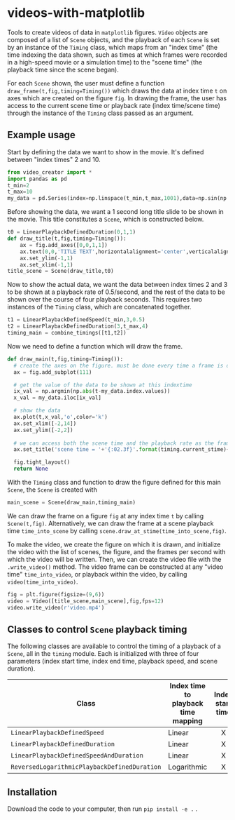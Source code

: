# videos-with-matplotlib

Tools to create videos of data in `matplotlib` figures. `Video` objects are composed of a list of `Scene` objects, and the playback of each `Scene` is set by an instance of the `Timing` class, which maps from an "index time" (the time indexing the data shown, such as times at which frames were recorded in a high-speed movie or a simulation time) to the "scene time" (the playback time since the scene began).

For each `Scene` shown, the user must define a function `draw_frame(t,fig,timing=Timing())` which draws the data at index time `t` on axes which are created on the figure `fig`. In drawing the frame, the user has access to the current scene time or playback rate (index time/scene time) through the instance of the `Timing` class passed as an argument.

## Example usage

Start by defining the data we want to show in the movie. It's defined between "index times" 2 and 10.
```python
from video_creator import *
import pandas as pd
t_min=2
t_max=10
my_data = pd.Series(index=np.linspace(t_min,t_max,1001),data=np.sin(np.linspace(t_min,t_max,1001)))
```

Before showing the data, we want a 1 second long title slide to be shown in the movie. This title constitutes a `Scene`, which is constructed below.
```python
t0 = LinearPlaybackDefinedDuration(0,1,1)
def draw_title(t,fig,timing=Timing()):
    ax = fig.add_axes([0,0,1,1])
    ax.text(0,0,'TITLE TEXT',horizontalalignment='center',verticalalignment='center',fontsize=22)
    ax.set_ylim(-1,1)
    ax.set_xlim(-1,1)
title_scene = Scene(draw_title,t0)
```

Now to show the actual data, we want the data between index times 2 and 3 to be shown at a playback rate of 0.5/second, and the rest of the data to be shown over the course of four playback seconds. This requires two instances of the `Timing` class, which are concatenated together.
```python
t1 = LinearPlaybackDefinedSpeed(t_min,3,0.5)
t2 = LinearPlaybackDefinedDuration(3,t_max,4)
timing_main = combine_timings([t1,t2])
```

Now we need to define a function which will draw the frame.
```python
def draw_main(t,fig,timing=Timing()):
  # create the axes on the figure. must be done every time a frame is drawn
  ax = fig.add_subplot(111)

  # get the value of the data to be shown at this indextime
  ix_val = np.argmin(np.abs(t-my_data.index.values))
  x_val = my_data.iloc[ix_val]

  # show the data
  ax.plot(t,x_val,'o',color='k')
  ax.set_xlim([-2,14])
  ax.set_ylim([-2,2])
  
  # we can access both the scene time and the playback rate as the frame is drawn
  ax.set_title('scene time = '+'{:02.3f}'.format(timing.current_stime)+'\n'+'playback rate is '+'{:02.3f}'.format(timing.current_playback_rate))

  fig.tight_layout()
  return None
```

With the `Timing` class and function to draw the figure defined for this main `Scene`, the `Scene` is created with
```python
main_scene = Scene(draw_main,timing_main)
```

We can draw the frame on a figure `fig` at any index time `t` by calling `Scene(t,fig)`. Alternatively, we can draw the frame at a scene playback time `time_into_scene` by calling `scene.draw_at_stime(time_into_scene,fig)`.

To make the video, we create the figure on which it is drawn, and initialize the video with the list of scenes, the figure, and the frames per second with which the video will be written. Then, we can create the video file with the `.write_video()` method. The video frame can be constructed at any "video time" `time_into_video`, or playback within the video, by calling `video(time_into_video)`.
```python
fig = plt.figure(figsize=(9,6))
video = Video([title_scene,main_scene],fig,fps=12)
video.write_video(r'video.mp4')
```

## Classes to control `Scene` playback timing

The following classes are available to control the timing of a playback of a `Scene`, all in the `timing` module. Each is initialized with three of four parameters (index start time, index end time, playback speed, and scene duration).

| Class  | Index time to playback time mapping | Index start time | Index end time | Playback speed | Scene duration |
| ------------- | ------------- | :---: | :---: | :---: | :---: |
| `LinearPlaybackDefinedSpeed`  | Linear  | X | X | X | |
| `LinearPlaybackDefinedDuration`  | Linear  | X | X | | X |
| `LinearPlaybackDefinedSpeedAndDuration`  | Linear  | X | | X | X |
| `ReversedLogarithmicPlaybackDefinedDuration`  | Logarithmic  | X | X |  | X |

## Installation

Download the code to your computer, then run `pip install -e .` .
